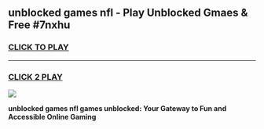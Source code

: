 
## unblocked games nfl - Play Unblocked Gmaes & Free #7nxhu
<h3>
<a href="https://news.freeplayer.one?title=unblocked_games_nfl&ref=24F">CLICK TO PLAY</a></h3>
<hr>

<h3>
<a href="https://news.freeplayer.one?title=unblocked_games_nfl&ref=24F">CLICK 2 PLAY</a>
  
</h3>

<a href="https://news.freeplayer.one?title=unblocked_games_nfl&ref=24F/"><img src="https://clearcache.store/games.png"></a>


**unblocked games nfl games unblocked: Your Gateway to Fun and Accessible Online Gaming**
